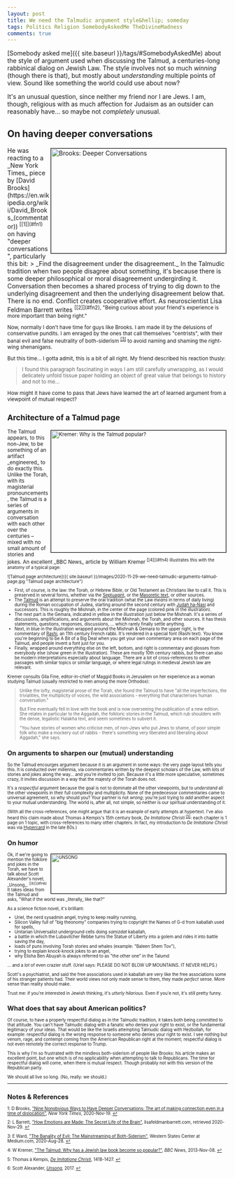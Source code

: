 ```yaml
---
layout: post
title: We need the Talmudic argument style&hellip; someday
tags: Politics Religion SomebodyAskedMe TheDivineMadness
comments: true
---
```


[Somebody asked me]({{ site.baseurl }}/tags/#SomebodyAskedMe) about the style of argument
used when discussing the Talmud, a centuries-long rabbinical dialog on Jewish Law.  The
style involves not so much _winning_ (though there is that), but mostly about
_understanding_ multiple points of view.  Sound like something the world could use about
now?  

It's an unusual question, since neither my friend nor I are Jews.  I am, though, religious with as
much affection for Judaism as an outsider can reasonably have&hellip; so maybe not _completely_
unusual.  


## On having deeper conversations  

<img src="{{ site.baseurl }}/images/2020-11-29-we-need-talmudic-arguments-brooks.jpg" width="400" height="239" alt="Brooks: Deeper Conversations" title="Brooks: Deeper Conversations" style="float: right; margin: 3px 3px 3px 3px; border: 1px solid #000000;"/>
He was reacting to a _New York Times_ piece by
[David Brooks](https://en.wikipedia.org/wiki/David_Brooks_(commentator)) <sup id="fn1a">[[1]](#fn1)</sup>
on having "deeper conversations", particularly this bit:
> _Find the disagreement under the disagreement._ In the Talmudic tradition when two people disagree about something, it's because there is some deeper philosophical or moral disagreement undergirding it. Conversation then becomes a shared process of trying to dig down to the underlying disagreement and then the underlying disagreement below that. There is no end. Conflict creates cooperative effort. As neuroscientist Lisa Feldman Barrett writes <sup id="fn2a">[[2]](#fn2), "Being curious about your friend's experience is more important than being right."  

Now, normally I don't have time for guys like Brooks.  I am made ill by the delusions of
conservative pundits.  I am enraged by the ones that call themselves "centrists", with
their banal evil and false  neutrality of both-siderism <sup id="fn3a">[[3]](#fn3)</sup> to 
avoid naming and shaming the right-wing shenanigans.  

But this time&hellip; I gotta admit, this is a bit of all right.  My friend described his
reaction thusly:
> I found this paragraph fascinating in ways I am still carefully unwrapping, as I would delicately unfold tissue paper holding an object of great value that belongs to history and not to me&hellip;  

How might it have come to pass that Jews have learned the art of learned argument from a
viewpoint of mutual respect?  


## Architecture of a Talmud page  

<img src="{{ site.baseurl }}/images/2020-11-29-we-need-talmudic-arguments-kremer.jpg" width="400" height="278" alt="Kremer: Why is the Talmud popular?" title="Kremer: Why is the Talmud popular?" style="float: right; margin: 3px 3px 3px 3px; border: 1px solid #000000;"/>
The Talmud appears, to this non-Jew, to be something of an artifact _engineered_ to do
exactly this.  Unlike the Torah, with its magisterial pronouncements, the Talmud is a
series of arguments in conversation with each other over the centuries &ndash; mixed
with no small amount of stories and jokes.  An excellent _BBC News_ article by William 
Kremer <sup id="fn4a">[[4]](#fn4) illustrates this with the anatomy of a typical page:

![Talmud page architecture]({{ site.baseurl }}/images/2020-11-29-we-need-talmudic-arguments-talmud-page.jpg "Talmud page architecture")

- First, of course, is the law: the Torah, or Hebrew Bible, or Old Testament as Christians
  like to call it.  This is preserved in several forms, whether via the 
  [Septuagint](https://en.wikipedia.org/wiki/Septuagint), or the
  [Masoretic text](https://en.wikipedia.org/wiki/Masoretic_Text), or other sources.  
- The [Talmud](https://en.wikipedia.org/wiki/Talmud) is an attempt to preserve the oral
  tradition (what the Law _means_ in terms of daily living) during the Roman occupation of
  Judea, starting around the second century with
  [Judah ha-Nasi](https://en.wikipedia.org/wiki/Judah_ha-Nasi) and successors.  This is
  roughly the Mishnah, in the center of the page (colored pink in the illustration).  
- The next part is the Gemara, indicated in yellow in the illustration just below the
  Mishnah.  It's a series of discussions, amplifications, and arguments about the Mishnah,
  the Torah, and other sources.  It has thesis statements, questions, responses,
  discussions, &hellip; which rarely finally settle anything.  
- Next, in blue in the illustration wrapped around the Mishnah &amp; Gemara to the upper
  right, is the commentary of [Rashi](https://en.wikipedia.org/wiki/Rashi), an 11th
  century French rabbi.  It's rendered in a special font (Rashi text).  You know you're
  beginning to be A Bit of a Big Deal when you get your own commentary area on each page
  of the Talmud, and people invent a font just for you.  
- Finally, wrapped around everything else on the left, bottom, and right is commentary and
  glosses from everybody else (show green in the illustration).  These are mostly 10th
  century rabbis, but there can also be modern interpretations especially about language.
  There are a lot of cross-references to other passages with similar topics or similar
  language, or where legal rulings in medieval Jewish law are relevant.  
  
Kremer consults Gila Fine, editor-in-chief of Maggid Books in Jerusalem on her experience
as a woman studying Talmud (usually restricted to men among the more Orthodox):  

> Unlike the lofty, magisterial prose of the Torah, she found the Talmud to have "all the imperfections, the trivialities, the multiplicity of voices, the wild associations - everything that characterises human conversation."  
>  
>But Fine eventually fell in love with the book and is now overseeing the publication of a new edition. She relates in particular to the Aggadah, the folkloric stories in the Talmud, which rub shoulders with the dense, legalistic Halakha text, and seem sometimes to subvert it.  
>  
>"You have stories of women who criticise men, of non-Jews who put Jews to shame, of poor simple folk who make a mockery out of rabbis - there's something very liberated and liberating about Aggadah," she says.  


## On arguments to sharpen our (mutual) understanding  

So the Talmud encourges argument because it _is_ an argument in some ways: the very page
layout tells you this.  It is conducted over millennia, via commentaries written by the
deepest scholars of the Law, with lots of stories and jokes along the way&hellip; and
you're invited to join.  Because it's a little more speculative, sometimes crazy, it
invites discussion in a way that the majesty of the Torah does not.  

It's a _respectful_ argument because the goal is not to dominate all the other viewpoints,
but to _understand_ all the other viewpoints in their full complexity and multiplicity.
None of the predecessor commentaries came to universal agreement, so why should you?  Your
partner is not _wrong_; you're just trying to _add_ another aspect to your mutual
understanding.  The world is, after all, not simple, so neither is our spiritual
understanding of it.  

(With all the cross-references, one might argue that it is an example of early attempts at
hypertext.  I've also heard this claim made about Thomas à Kempis's 15th century book, _De
Imitatione Christi_ <sup id="fn5a">[[5]](#fn5)</sup>: each chapter is 1 page on 1 topic,
with cross-references to many other chapters.  In fact, my introduction to _De Imitatione
Christi_ was via [Hypercard](https://en.wikipedia.org/wiki/HyperCard) in the late 80s.)  


## On humor  

<img src="{{ site.baseurl }}/images/2020-11-29-we-need-talmudic-arguments-unsong.jpg" width="400" height="90" alt="UNSONG" title="UNSONG" style="float: right; margin: 3px 3px 3px 3px; border: 1px solid #000000;"/>
Ok, if we're going to mention the folklore and jokes in the Torah, we have to talk about
Scott Alexander's novel, _Unsong_. <sup id="fn6a">[[6]](#fn6)</sup>  It takes ideas from
the Talmud and asks, "What if the world was _literally_ like that?"  

As a science fiction novel, it's brilliant: 
- Uriel, the nerd sysadmin angel, trying to keep reality running,  
- Silicon Valley full of "big theonomy" companies trying to copyright the Names of G-d from kaballah used for spells,  
- Unitarian Universalist underground cells doing _samizdat_ kaballah,  
- a battle in which the Lubavitcher Rebbe turns the Statue of Liberty into a golem and rides it into battle saving the day,  
- loads of puns involving Torah stories and whales (example: "Baleen Shem Tov"),  
- trying to explain knock-knock jokes to an angel,  
- why Elisha Ben Abuyah is always referred to as "the other one" in the Talumd  

&hellip; and a _lot_ of even crazier stuff.  (Uriel says: PLEASE DO NOT BLOW UP MOUNTAINS.  IT NEVER
HELPS.)  

Scott's a psychiatrist, and said the free associations used in kaballah are very like the
free associations some of his stranger patients had.  Their world views not only made
sense to them, they made _perfect_ sense.  More sense than reality should make.  

Trust me: if you're interested in Jewish thinking, it's _utterly hilarious_.  Even if
you'e not, it's still pretty funny.  


## What does that say about American politics?  

Of course, to have a properly respectful dialog as in the Talmudic tradition, it takes
both being committed to that attitude.  You can't have Talmudic dialog with a fanatic who denies
your right to exist, or the fundamental legitimacy of your ideas.  That would be like the
Israelis attempting Talmudic dialog with Hezbollah, for example: respectful dialog is the
wrong response to someone who denies your right to exist.  I see
nothing but venom, rage, and contempt coming from the American Republican right at the
moment; respectful dialog is not even remotely the correct response to Trump.  

This is why I'm so frustrated with the mindless both-siderism of people like Brooks: his
article makes an excellent point, but one which is of no applicability when attempting to
talk to Republicans.  The time for respectful dialog will come, when there is mutual
respect.  Though probably not with this version of the Republican party.  

We should all live so long.  (No, really: we should.)  

---

## Notes &amp; References  

<a id="fn1">1</a>: D Brooks, ["Nine Nonobvious Ways to Have Deeper Conversations: The art of making connection even in a time of dislocation"](https://www.nytimes.com/2020/11/19/opinion/nine-nonobvious-ways-to-have-deeper-conversations.html?referringSource=articleShare), _New York Times_, 2020-Nov-19. [↩](#fn1a)  

<a id="fn2">2</a>: L Barrett, ["How Emotions are Made: The Secret Life of the Brain"](https://lisafeldmanbarrett.com/books/how-emotions-are-made/), lisafeldmanbarrett.com, retrieved 2020-Nov-29. [↩](#fn2a)  

<a id="fn3">3</a>: E Ward, ["The Banality of Evil: The Mainstreaming of Both-Siderism"](https://westernstatescenter.medium.com/the-banality-of-evil-the-mainstreaming-of-both-siderism-35cb68b6dbc6), Western States Center at Medium.com, 2020-Aug-28. [↩](#fn3a)  

<a id="fn4">4</a>: W Kremer, ["The Talmud: Why has a Jewish law book become so popular?"](https://www.bbc.com/news/magazine-24367959), _BBC News_, 2013-Nov-08. [↩](#fn4a)  

<a id="fn5">5</a>: Thomas à Kempis, [_De Imitatione Christi_](https://en.wikipedia.org/wiki/The_Imitation_of_Christ), 1418-1427. [↩](#fn5a)  

<a id="fn6">6</a>: Scott Alexander, [_Unsong_](http://unsongbook.com/), 2017. [↩](#fn6a)  
